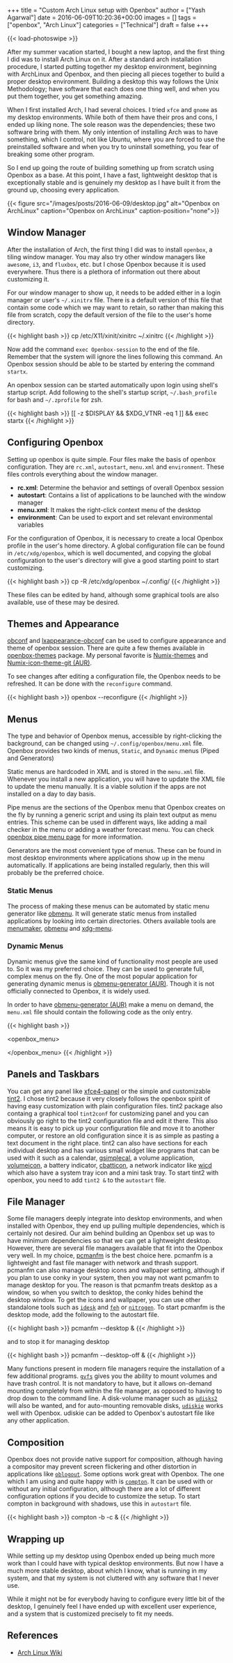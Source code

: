 +++
title = "Custom Arch Linux setup with Openbox"
author = ["Yash Agarwal"]
date = 2016-06-09T10:20:36+00:00
images = []
tags = ["openbox", "Arch Linux"]
categories = ["Technical"]
draft = false
+++

{{< load-photoswipe >}}


After my summer vacation started, I bought a new laptop, and the first thing I did was to install Arch Linux on it. After a standard arch installation procedure, I started putting together my desktop environment, beginning with ArchLinux and Openbox, and then piecing all pieces together to build a proper desktop environment. Building a desktop this way follows the Unix Methodology; have software that each does one thing well, and when you put them together, you get something amazing.

When I first installed Arch, I had several choices. I tried `xfce` and `gnome` as my desktop environments. While both of them have their pros and cons, I ended up liking none. The sole reason was the dependencies; these two software bring with them. My only intention of installing Arch was to have something, which I control, not like Ubuntu, where you are forced to use the preinstalled software and when you try to uninstall something, you fear of breaking some other program.

So I end up going the route of building something up from scratch using Openbox as a base. At this point, I have a fast, lightweight desktop that is exceptionally stable and is genuinely my desktop as I have built it from the ground up, choosing every application.

{{< figure src="/images/posts/2016-06-09/desktop.jpg" alt="Openbox on ArchLinux" caption="Openbox on ArchLinux" caption-position="none">}}


## Window Manager
After the installation of Arch, the first thing I did was to install `openbox`, a tiling window manager. You may also try other window managers like `awesome`, `i3`, and `fluxbox`, etc. but I chose Openbox because it is used everywhere. Thus there is a plethora of information out there about customizing it.

For our window manager to show up, it needs to be added either in a login manager or user's `~/.xinitrx` file. There is a default version of this file that contain some code which we may want to retain, so rather than making this file from scratch, copy the default version of the file to the user's home directory.

{{< highlight bash >}}
cp /etc/X11/xinit/xinitrc ~/.xinitrc
{{< /highlight >}}

Now add the command `exec Openbox-session` to the end of the file. Remember that the system will ignore the lines following this command. An Openbox session should be able to be started by entering the command `startx`.

An openbox session can be started automatically upon login using shell's startup script. Add following to the shell's startup script, `~/.bash_profile` for bash and `~/.zprofile` for zsh.

{{< highlight bash >}}
[[ -z $DISPLAY && $XDG_VTNR -eq 1 ]] && exec startx
{{< /highlight >}}


## Configuring Openbox

Setting up openbox is quite simple. Four files make the basis of openbox configuration. They are `rc.xml`, `autostart`,  `menu.xml` and `environment`. These files controls everything about the window manager.

- **rc.xml**: Determine the behavior and settings of overall Openbox session
- **autostart**: Contains a list of applications to be launched with the window manager
- **menu.xml**: It makes the right-click context menu of the desktop
- **environment**: Can be used to export and set relevant environmental variables

For the configuration of Openbox, it is necessary to create a local Openbox profile in the user's home directory. A global configuration file can be found in `/etc/xdg/openbox`, which is well documented, and copying the global configuration to the user's directory will give a good starting point to start customizing.

{{< highlight bash >}}
cp -R /etc/xdg/openbox ~/.config/
{{< /highlight >}}

These files can be edited by hand, although some graphical tools are also available, use of these may be desired.


## Themes and Appearance

[obconf](https://www.archlinux.org/packages/community/x86_64/obconf) and [lxappearance-obconf](https://www.archlinux.org/packages/community/x86_64/lxappearance-obconf/) can be used to configure appearance and theme of openbox session. There are quite a few themes available in [openbox-themes](https://www.archlinux.org/packages/community/any/openbox-themes/) package. My personal favorite is [Numix-themes](https://www.archlinux.org/packages/community/any/numix-themes/) and [Numix-icon-theme-git (AUR)](https://aur.archlinux.org/packages/numix-icon-theme-git/).

To see changes after editing a configuration file, the Openbox needs to be refreshed. It can be done with the `reconfigure` command.

{{< highlight bash >}}
openbox --reconfigure
{{< /highlight >}}


## Menus

The type and behavior of Openbox menus, accessible by right-clicking the background, can be changed using `~/.config/openbox/menu.xml` file. Openbox provides two kinds of menus, `Static`, and `Dynamic` menus (Piped and Generators)

Static menus are hardcoded in XML and is stored in the `menu.xml` file. Whenever you install a new application, you will have to update the XML file to update the menu manually. It is a viable solution if the apps are not installed on a day to day basis.

Pipe menus are the sections of the Openbox menu that Openbox creates on the fly by running a generic script and using its plain text output as menu entries. This scheme can be used in different ways, like adding a mail checker in the menu or adding a weather forecast menu. You can check [openbox pipe menu page](http://openbox.org/wiki/Openbox:Pipemenus) for more information.

Generators are the most convenient type of menus. These can be found in most desktop environments where applications show up in the menu automatically. If applications are being installed regularly, then this will probably be the preferred choice.


### Static Menus
The process of making these menus can be automated by static menu generator like [obmenu](https://www.archlinux.org/packages/?name=obmenu). It will generate static menus from installed applications by looking into certain directories. Others available tools are [menumaker](https://www.archlinux.org/packages/?name=menumaker), [obmenu](https://www.archlinux.org/packages/?name=obmenu) and [xdg-menu](https://www.archlinux.org/packages/?name=archlinux-xdg-menu).


### Dynamic Menus
Dynamic menus give the same kind of functionality most people are used to. So it was my preferred choice. They can be used to generate full, complex menus on the fly. One of the most popular application for generating dynamic menus is [obmenu-generator (AUR)](https://aur.archlinux.org/packages/obmenu-generator/). Though it is not officially connected to Openbox, it is widely used.

In order to have [obmenu-generator (AUR)](https://aur.archlinux.org/packages/obmenu-generator/) make a menu on demand, the `menu.xml` file should contain the following code as the only entry.

{{< highlight bash >}}
<?xml version="1.0" encoding="UTF-8"?>
<openbox_menu>
    <menu id="root-menu" label="OpenBox 3" execute="/usr/bin/obmenu-generator"></menu>
</openbox_menu>
{{< /highlight >}}


## Panels and Taskbars

You can get any panel like [xfce4-panel](https://www.archlinux.org/packages/extra/i686/xfce4-panel/) or the simple and customizable [tint2](https://www.archlinux.org/packages/?name=tint2). I chose tint2 because it very closely follows the openbox spirit of having easy customization with plain configuration files. tint2 package also containg a graphical tool `tint2conf` for customizing panel and you can obviously go right to the tint2 configuration file and edit it there. This also means it is easy to pick up your configuration file and move it to another computer, or restore an old configuration since it is as simple as pasting a text document in the right place. tint2 can also have sections for each individual desktop and has various small widget like programs that can be used with it such as a calendar, [gsimplecal](https://www.archlinux.org/packages/community/x86_64/gsimplecal/), a volume application, [volumeicon](https://www.archlinux.org/packages/?name=volumeicon), a battery indicator, [cbatticon](https://www.archlinux.org/packages/?name=cbatticon), a network indicator like [wicd](https://www.archlinux.org/packages/extra/any/wicd/) which also have a system tray icon and a mini task tray. To start tint2 with openbox, you need to add `tint2 &` to the `autostart` file.


## File Manager

Some file managers deeply integrate into desktop environments, and when installed with Openbox, they end up pulling multiple dependencies, which is certainly not desired. Our aim behind building an Openbox set up was to have minimum dependencies so that we can get a lightweight desktop. However, there are several file managers available that fit into the Openbox very well. In my choice, [pcmanfm](https://www.archlinux.org/packages/?name=pcmanfm) is the best choice here. pcmanfm is a lightweight and fast file manager with network and thrash support. pcmanfm can also manage desktop icons and wallpaper setting, although if you plan to use conky in your system, then you may not want pcmanfm to manage desktop for you. The reason is that pcmanfm treats desktop as a window, so when you switch to desktop, the conky hides behind the desktop window. To get the icons and wallpaper, you can use other standalone tools such as [`idesk`](https://www.archlinux.org/packages/community/x86_64/idesk/) and [`feh`](https://www.archlinux.org/packages/extra/x86_64/feh/) or [`nitrogen`](https://www.archlinux.org/packages/extra/x86_64/nitrogen/).
To start pcmanfm is the desktop mode, add the following to the autostart file.

{{< highlight bash >}}
pcmanfm --desktop &
{{< /highlight >}}

and to stop it for managing desktop

{{< highlight bash >}}
pcmanfm --desktop-off &
{{< /highlight >}}

Many functions present in modern file managers require the installation of a few additional programs. [`gvfs`](https://www.archlinux.org/packages/?name=gvfs) gives you the ability to mount volumes and have trash control. It is not mandatory to have, but it allows on-demand mounting completely from within the file manager, as opposed to having to drop down to the command line. A disk-volume manager such as [`udisks2`](https://www.archlinux.org/packages/?name=udisks2) will also be wanted, and for auto-mounting removable disks, [`udiskie`](https://www.archlinux.org/packages/community/any/udiskie/) works well with Openbox. udiskie can be added to Openbox's autostart file like any other application.


## Composition

Openbox does not provide native support for composition, although having a compositor may prevent screen flickering and other distortion in applications like [`oblogout`](https://www.archlinux.org/packages/community/any/oblogout/). Some options work great with Openbox. The one which I am using and quite happy with is [`compton`](https://wiki.archlinux.org/index.php/Compton). It can be used with or without any initial configuration, although there are a lot of different configuration options if you decide to customize the setup. To start compton in background with shadows, use this in `autostart` file.

{{< highlight bash >}}
compton -b -c &
{{< /highlight >}}


## Wrapping up

While setting up my desktop using Openbox ended up being much more work than I could have with typical desktop environments. But now I have a much more stable desktop, about which I know, what is running in my system, and that my system is not cluttered with any software that I never use.

While it might not be for everybody having to configure every little bit of the desktop, I genuinely feel I have ended up with excellent user experience, and a system that is customized precisely to fit my needs.

## References

- [Arch Linux Wiki](https://wiki.archlinux.org/)

